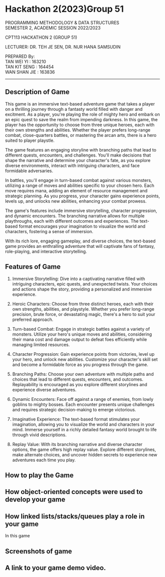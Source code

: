 # Hackathon 2(2023)Group 51
PROGRAMMING METHODOLOGY & DATA STRUCTURES   
SEMESTER 2, ACADEMIC SESSION 2022/2023   

CPT113 HACKATHON 2
(GROUP 51)

LECTURER:
DR. TEH JE SEN, DR. NUR HANA SAMSUDIN

PREPARED By:   
TAN WEI YI   : 163210   
TAN KIT SENG : 164454  
WAN SHAN JIE : 163836  

------------------------------------------------------------

## Description of Game  
This game is an immersive text-based adventure game that takes a player on a thrilling journey through a fantasty world filled with danger and excitment. As a player, you're playing the role of mighty hero and embark on an epic quest to save the realm from impending darkness. In this game, the player has the opportunity to choose from three unique heroes, each with their own strengths and abilities. Whether the player prefers long-range combat, close-quarters battles, or mastering the arcan arts, there is a hero suited to player playstle.

The game features an engaging storyline with branching paths that lead to different quests, encounters, and challenges. You'll make decisions that shape the narrative and determine your character's fate, as you explore diverse environments, interact with intriguing characters, and face formidable adversaries.

In battles, you'll engage in turn-based combat against various monsters, utilizing a range of moves and abilities specific to your chosen hero. Each move requires mana, adding an element of resource management and strategic planning. As you progress, your character gains experience points, levels up, and unlocks new abilities, enhancing your combat prowess.

The game's features include immersive storytelling, character progression, and dynamic encounters. The branching narrative allows for multiple playthroughs, each with different outcomes and experiences. The text-based format encourages your imagination to visualize the world and characters, fostering a sense of immersion.

With its rich lore, engaging gameplay, and diverse choices, the text-based game provides an enthralling adventure that will captivate fans of fantasy, role-playing, and interactive storytelling. 
 
## Features of Game 
1. Immersive Storytelling: Dive into a captivating narrative filled with intriguing characters, epic quests, and unexpected twists. Your choices and actions shape the story, providing a personalized and immersive experience.

2. Heroic Characters: Choose from three distinct heroes, each with their own strengths, abilities, and playstyle. Whether you prefer long-range precision, brute force, or devastating magic, there's a hero to suit your preferred approach.

3. Turn-based Combat: Engage in strategic battles against a variety of monsters. Utilize your hero's unique moves and abilities, considering their mana cost and damage output to defeat foes efficiently while managing limited resources.

4. Character Progression: Gain experience points from victories, level up your hero, and unlock new abilities. Customize your character's skill set and become a formidable force as you progress through the game.

5. Branching Paths: Choose your own adventure with multiple paths and choices that lead to different quests, encounters, and outcomes. Replayability is encouraged as you explore different storylines and experience diverse adventures.

6. Dynamic Encounters: Face off against a range of enemies, from lowly goblins to mighty bosses. Each encounter presents unique challenges and requires strategic decision-making to emerge victorious.

7. Imaginative Experience: The text-based format stimulates your imagination, allowing you to visualize the world and characters in your mind. Immerse yourself in a richly detailed fantasy world brought to life through vivid descriptions.

8. Replay Value: With its branching narrative and diverse character options, the game offers high replay value. Explore different storylines, make alternate choices, and uncover hidden secrets to experience new adventures each time you play.
## How to play the Game   

## How object-oriented concepts were used to develop your game   

## How linked lists/stacks/queues play a role in your game   
In this game

## Screenshots of game   

## A link to your game demo video.   

